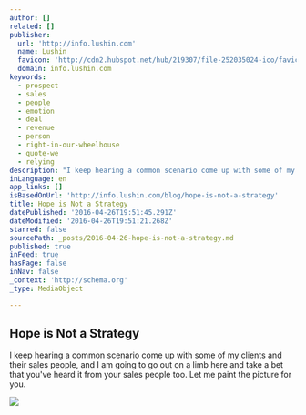 ```yaml
---
author: []
related: []
publisher:
  url: 'http://info.lushin.com'
  name: Lushin
  favicon: 'http://cdn2.hubspot.net/hub/219307/file-252035024-ico/favicon.ico?t=1461691660617'
  domain: info.lushin.com
keywords:
  - prospect
  - sales
  - people
  - emotion
  - deal
  - revenue
  - person
  - right-in-our-wheelhouse
  - quote-we
  - relying
description: "I keep hearing a common scenario come up with some of my clients and their sales people, and I am going to go out on a limb here and take a bet that you've heard it from your sales people too. Let me paint the picture for you."
inLanguage: en
app_links: []
isBasedOnUrl: 'http://info.lushin.com/blog/hope-is-not-a-strategy'
title: Hope is Not a Strategy
datePublished: '2016-04-26T19:51:45.291Z'
dateModified: '2016-04-26T19:51:21.268Z'
starred: false
sourcePath: _posts/2016-04-26-hope-is-not-a-strategy.md
published: true
inFeed: true
hasPage: false
inNav: false
_context: 'http://schema.org'
_type: MediaObject

---
```

<article style=""><h1>Hope is Not a Strategy</h1><p>I keep hearing a common scenario come up with some of my clients and their sales people, and I am going to go out on a limb here and take a bet that you've heard it from your sales people too. Let me paint the picture for you.</p><img src="http://cdn2.hubspot.net/hub/219307/hubfs/images/Blog_042216.jpg?t=1461691660617&amp;width=800" /></article>